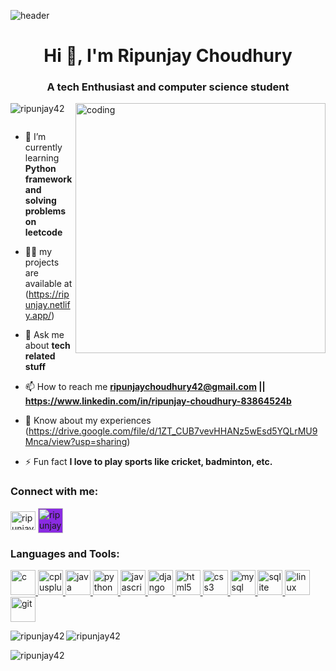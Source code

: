 ![header](https://img.freepik.com/premium-vector/web-development-coding-programming-futuristic-banner-computer-code-laptop_3482-5572.jpg?w=2000)
<h1 align="center">Hi 👋, I'm Ripunjay Choudhury</h1>
<h3 align="center">A tech Enthusiast and computer science student</h3>
<link rel="stylesheet" href="https://cdn.jsdelivr.net/gh/devicons/devicon@v2.15.1/devicon.min.css">
<img align="right" alt="coding" width="400" src="https://c.tenor.com/qJ5evVs-_uUAAAAC/coding.gif">
<p align="left"> <img src="https://komarev.com/ghpvc/?username=ripunjay42&label=Profile%20views&color=0e75b6&style=flat" alt="ripunjay42" /> </p>

<p align="left"> <a href="https://twitter.com/" target="blank"><img src="https://img.shields.io/twitter/follow/?logo=twitter&style=for-the-badge" alt="" /></a> </p>

- 🌱 I’m currently learning **Python framework and solving problems on leetcode**

- 👨‍💻 my projects are available at (https://ripunjay.netlify.app/)

- 💬 Ask me about **tech related stuff**

- 📫 How to reach me **ripunjaychoudhury42@gmail.com || https://www.linkedin.com/in/ripunjay-choudhury-83864524b**

- 📄 Know about my experiences (https://drive.google.com/file/d/1ZT_CUB7vevHHANz5wEsd5YQLrMU9Mnca/view?usp=sharing)

- ⚡ Fun fact **I love to play sports like cricket, badminton, etc.**

<h3 align="left">Connect with me:</h3>
<p align="left">
<a href="https://www.linkedin.com/in/ripunjay-choudhury-83864524b" target="blank"><img align="center" src="https://cdn.jsdelivr.net/gh/devicons/devicon/icons/linkedin/linkedin-original.svg" alt="ripunjay choudhury" height="30" width="40" /></a>
<a href="https://github.com/Ripunjay42" target="blank">
<img align="center" src="https://img.icons8.com/color-glass/48/000000/github--v1.png" alt="ripunjay choudhury" height="40" width="40" style="background-color: blueviolet;" /></a>
</p>

<h3 align="left">Languages and Tools:</h3>
<p align="left"> <a href="https://www.cprogramming.com/" target="_blank" rel="noreferrer"> 
 <img src="https://cdn.jsdelivr.net/gh/devicons/devicon/icons/c/c-original.svg" alt="c" width="40" height="40"/> </a> 
<a href="https://www.w3schools.com/cpp/" target="_blank" rel="noreferrer"> 
  <img src="https://cdn.jsdelivr.net/gh/devicons/devicon/icons/cplusplus/cplusplus-original.svg" alt="cplusplus" width="40" height="40"/> </a>
<a href="https://www.java.com" target="_blank" rel="noreferrer"> 
    <img src="https://cdn.jsdelivr.net/gh/devicons/devicon/icons/java/java-original.svg" alt="java" width="40" height="40"/> </a> 
<a href="https://www.python.org" target="_blank" rel="noreferrer"> 
    <img src="https://cdn.jsdelivr.net/gh/devicons/devicon/icons/python/python-original.svg" alt="python" width="40" height="40"/> </a>
<a href="https://developer.mozilla.org/en-US/docs/Web/JavaScript" target="_blank" rel="noreferrer"> 
    <img src="https://cdn.jsdelivr.net/gh/devicons/devicon/icons/javascript/javascript-original.svg" alt="javascript" width="40" height="40"/> </a> 
<a href="https://www.djangoproject.com/" target="_blank" rel="noreferrer"> 
  <img   src="https://cdn.jsdelivr.net/gh/devicons/devicon/icons/django/django-plain.svg" alt="django" width="40" height="40"/> </a>
 <a href="https://www.w3.org/html/" target="_blank" rel="noreferrer"> 
   <img src="https://cdn.jsdelivr.net/gh/devicons/devicon/icons/html5/html5-original.svg" alt="html5" width="40" height="40"/> </a> 
<a href="https://www.w3schools.com/css/" target="_blank" rel="noreferrer"> 
  <img src="https://cdn.jsdelivr.net/gh/devicons/devicon/icons/css3/css3-original.svg" alt="css3" width="40" height="40"/> </a>
<a href="https://www.mysql.com/" target="_blank" rel="noreferrer"> 
    <img src="https://cdn.jsdelivr.net/gh/devicons/devicon/icons/mysql/mysql-original.svg" alt="mysql" width="40" height="40"/> </a> 
 <a href="https://www.sqlite.org/" target="_blank" rel="noreferrer"> 
    <img src="https://cdn.jsdelivr.net/gh/devicons/devicon/icons/sqlite/sqlite-original.svg" alt="sqlite" width="40" height="40"/> </a>
 <a href="https://www.linux.org/" target="_blank" rel="noreferrer"> 
  <img src="https://cdn.jsdelivr.net/gh/devicons/devicon/icons/linux/linux-original.svg" alt="linux" width="40" height="40"/> </a> 
<a href="https://git-scm.com/" target="_blank" rel="noreferrer"> 
  <img src="https://cdn.jsdelivr.net/gh/devicons/devicon/icons/git/git-original.svg" alt="git" width="40" height="40"/> 
</a> 
 </p>
<p><img align="left" src="https://github-readme-stats.vercel.app/api/top-langs?username=ripunjay42&show_icons=true&locale=en&layout=compact&theme=tokyonight" alt="ripunjay42" /></p>
<p>&nbsp;<img align="left" src="https://github-readme-stats.vercel.app/api?username=ripunjay42&show_icons=true&locale=en&theme=tokyonight" alt="ripunjay42" /></p>
<p><img align="left" src="https://github-readme-streak-stats.herokuapp.com/?user=Ripunjay42&theme=tokyonight" alt="ripunjay42" /></p>
